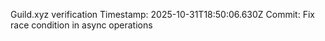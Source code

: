 Guild.xyz verification
Timestamp: 2025-10-31T18:50:06.630Z
Commit: Fix race condition in async operations